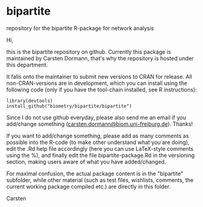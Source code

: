 bipartite
=========

repository for the bipartite R-package for network analysis


Hi,

this is the bipartite repository on github. Currently this package is maintained by Carsten Dormann, that's why the repository is hosted under this department.

It falls onto the maintainer to submit new versions to CRAN for release. All non-CRAN-versions are in development, which you can install using the following code (only if you have the tool-chain installed, see R instructions):

    library(devtools)
    install_github("biometry/bipartite/bipartite")

Since I do not use github everyday, please also send me an email if you add/change something (carsten.dormann@biom.uni-freiburg.de). Thanks!

If you want to add/change something, please add as many comments as possible into the R-code (to make other understand what you are doing), edit the .Rd help file accordingly (here you can use LaTeX-style comments using the %), and finally edit the file bipartite-package.Rd in the versioning section, making users aware of what you have added/changed.

For maximal confusion, the actual package content is in the "bipartite" subfolder, while other material (such as test files, wishlists, comments, the current working package compiled etc.) are directly in this folder.

Carsten

